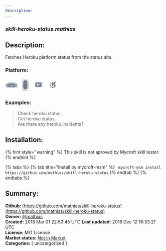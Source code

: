```yaml
---
description: 
---
```


### _skill-heroku-status.mathias_  
## Description:  
Fetches Heroku platform status from the status site.  
### Platform:  
 ![Mark I](../.gitbook/assets/mark-1-icon.png)  ![Mark II](../.gitbook/assets/mark-2-icon.png)  ![Picroft](../.gitbook/assets/picroft-icon.png)  ![plasmoid](../.gitbook/assets/kde.png)   
### Examples:  
> Check heroku status.  
> Get heroku status.  
> Are there any heroku incidents?  
  
## Installation:  
{% hint style="warning" %}
This skill is not aproved by Mycroft skill tester.
{% endhint %}
    
{% tabs %}
{% tab title="Install by mycroft-msm" %}
``` mycroft-msm install https://github.com/mathias/skill-heroku-status```
{% endtab %}
  {% endtabs %}
    
## Summary:  
**Github:** [https://github.com/mathias/skill-heroku-status](https://github.com/mathias/skill-heroku-status)  
**Owner:** [@mathias](https://github.com/mathias)  
**Created:** 2018 Mar 01 22:50:45 UTC  **Last updated:** 2018 Dec 12 16:33:21 UTC  
**License:** MIT License  
**Market status:** [Not in Market](https://market.mycroft.ai/skill/)  
**Categories:** [ uncategorized ]   
